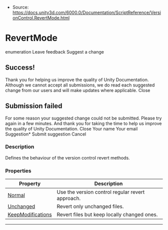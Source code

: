 * Source: https://docs.unity3d.com/6000.0/Documentation/ScriptReference/VersionControl.RevertMode.html

# RevertMode
enumeration
Leave feedback
Suggest a change
## Success!
Thank you for helping us improve the quality of Unity Documentation. Although we cannot accept all submissions, we do read each suggested change from our users and will make updates where applicable.
Close
## Submission failed
For some reason your suggested change could not be submitted. Please <a>try again</a> in a few minutes. And thank you for taking the time to help us improve the quality of Unity Documentation.
Close
Your name Your email Suggestion* Submit suggestion
Cancel
### Description
Defines the behaviour of the version control revert methods.
### Properties
Property | Description  
---|---  
[Normal](https://docs.unity3d.com/6000.0/Documentation/ScriptReference/VersionControl.RevertMode.Normal.html) | Use the version control regular revert approach.  
[Unchanged](https://docs.unity3d.com/6000.0/Documentation/ScriptReference/VersionControl.RevertMode.Unchanged.html) | Revert only unchanged files.  
[KeepModifications](https://docs.unity3d.com/6000.0/Documentation/ScriptReference/VersionControl.RevertMode.KeepModifications.html) | Revert files but keep locally changed ones.  
* * *
